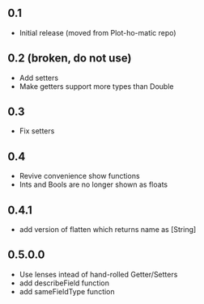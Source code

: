 0.1
---
* Initial release (moved from Plot-ho-matic repo)

0.2 (broken, do not use)
---
* Add setters
* Make getters support more types than Double

0.3
---
* Fix setters

0.4
---
* Revive convenience show functions
* Ints and Bools are no longer shown as floats

0.4.1
---
* add version of flatten which returns name as [String]

0.5.0.0
---
* Use lenses intead of hand-rolled Getter/Setters
* add describeField function
* add sameFieldType function

